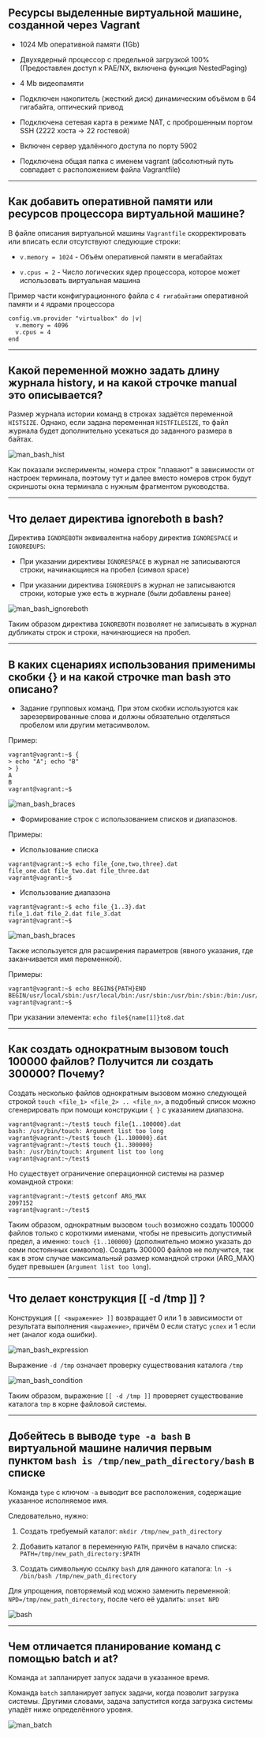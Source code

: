 ## Ресурсы выделенные виртуальной машине, созданной через Vagrant

- 1024 Mb оперативной памяти (1Gb)

- Двухядерный процессор с предельной загрузкой 100% (Предоставлен доступ к PAE/NX, включена функция NestedPaging)

- 4 Mb видеопамяти

- Подключен накопитель (жесткий диск) динамическим объёмом в 64 гигабайта, оптический привод

- Подключена сетевая карта в режиме NAT, с проброшенным портом SSH (2222 хоста -> 22 гостевой)

- Включен сервер удалённого доступа по порту 5902

- Подключена общая папка с именем vagrant (абсолютный путь совпадает с расположением файла Vagrantfile)

---

## Как добавить оперативной памяти или ресурсов процессора виртуальной машине?

В файле описания виртуальной машины `Vagrantfile` скорректировать или вписать если отсутствуют следующие строки:

- `v.memory = 1024` - Объём оперативной памяти в мегабайтах

- `v.cpus = 2` - Число логических ядер процессора, которое может использовать виртуальная машина

Пример части конфигурационного файла с `4 гигабайтами` оперативной памяти и `4` ядрами процессора

```
config.vm.provider "virtualbox" do |v|
  v.memory = 4096
  v.cpus = 4
end
```

---

## Какой переменной можно задать длину журнала history, и на какой строчке manual это описывается?

Размер журнала истории команд в строках задаётся переменной `HISTSIZE`.
Однако, если задана переменная `HISTFILESIZE`, то файл журнала будет дополнительно усекаться до заданного размера в байтах.

![man_bash_hist](img/man-hist.png)

Как показали эксперименты, номера строк "плавают" в зависимости от настроек терминала, поэтому тут и далее вместо номеров строк будут скриншоты окна терминала с нужным фрагментом руководства.

---

## Что делает директива ignoreboth в bash?

Директива `IGNOREBOTH` эквивалентна набору директив `IGNORESPACE` и `IGNOREDUPS`:

- При указании директивы `IGNORESPACE` в журнал не записываются строки, начинающиеся на пробел (символ space)

- При указании директива `IGNOREDUPS` в журнал не записываются строки, которые уже есть в журнале (были добавлены ранее)

![man_bash_ignoreboth](img/man-ignoreboth.png)

Таким образом директива `IGNOREBOTH` позволяет не записывать в журнал дубликаты строк и строки, начинающиеся на пробел.

---

## В каких сценариях использования применимы скобки {} и на какой строчке man bash это описано?

- Задание групповых команд. При этом скобки используются как зарезервированные слова и должны обязательно отделяться пробелом или другим метасимволом.

Пример:

```commandline
vagrant@vagrant:~$ {
> echo "A"; echo "B"
> }
A
B
vagrant@vagrant:~$
```

![man_bash_braces](img/man-braces1.png)

- Формирование строк с использованием списков и диапазонов.

Примеры:

- Использование списка

```commandline
vagrant@vagrant:~$ echo file_{one,two,three}.dat
file_one.dat file_two.dat file_three.dat
vagrant@vagrant:~$
```

- Использование диапазона

```commandline
vagrant@vagrant:~$ echo file_{1..3}.dat
file_1.dat file_2.dat file_3.dat
vagrant@vagrant:~$
```

![man_bash_braces](img/man-braces2.png)

Также используется для расширения параметров (явного указания, где заканчивается имя переменной).

Примеры:
```commandline
vagrant@vagrant:~$ echo BEGIN${PATH}END
BEGIN/usr/local/sbin:/usr/local/bin:/usr/sbin:/usr/bin:/sbin:/bin:/usr/games:/usr/local/games:/snap/binEND
vagrant@vagrant:~$
```
При указании элемента: `echo file${name[1]}to8.dat`

---

## Как создать однократным вызовом touch 100000 файлов? Получится ли создать 300000? Почему?

Создать несколько файлов однократным вызовом можно следующей строкой `touch <file_1> <file_2> .. <file_n>`, а подобный список можно сгенерировать при помощи конструкции `{ }` с указанием диапазона.

```commandline
vagrant@vagrant:~/test$ touch file{1..100000}.dat
bash: /usr/bin/touch: Argument list too long
vagrant@vagrant:~/test$ touch {1..100000}.dat
vagrant@vagrant:~/test$ touch {1..300000}
bash: /usr/bin/touch: Argument list too long
vagrant@vagrant:~/test$
```

Но существует ограничение операционной системы на размер командной строки:

```commandline
vagrant@vagrant:~/test$ getconf ARG_MAX
2097152
vagrant@vagrant:~/test$
```

Таким образом, однократным вызовом `touch` возможно создать 100000 файлов только с короткими именами, чтобы не превысить допустимый предел, а именно: `touch {1..100000}` (дополнительно можно указать до семи постоянных символов). 
Создать 300000 файлов не получится, так как в этом случае максимальный размер командной строки (ARG_MAX) будет превышен (`Argument list too long`).

---

## Что делает конструкция [[ -d /tmp ]] ?

Конструкция `[[ <выражение> ]]` возвращает 0 или 1 в зависимости от результата выполнения `<выражение>`, причём 0 если статус `успех` и 1 если нет (аналог кода ошибки).

![man_bash_expression](img/man-expression.png)

Выражение `-d /tmp` означает проверку существования каталога `/tmp`

![man_bash_condition](img/man-condition.png)

Таким образом, выражение `[[ -d /tmp ]]` проверяет существование каталога `tmp` в корне файловой системы.

---

## Добейтесь в выводе `type -a bash` в виртуальной машине наличия первым пунктом `bash is /tmp/new_path_directory/bash` в списке

Команда `type` с ключом `-a` выводит все расположения, содержащие указанное исполняемое имя.

Следовательно, нужно:

1. Создать требуемый каталог: `mkdir /tmp/new_path_directory`

1. Добавить каталог в переменную `PATH`, причём в начало списка: `PATH=/tmp/new_path_directory:$PATH`

1. Создать символьную ссылку `bash` для данного каталога: `ln -s /bin/bash /tmp/new_path_directory`

Для упрощения, повторяемый код можно заменить переменной: `NPD=/tmp/new_path_directory`, после чего её удалить: `unset NPD`

![bash](img/bash.png)

---

## Чем отличается планирование команд с помощью batch и at?

Команда `at` запланирует запуск задачи в указанное время.

Команда `batch` запланирует запуск задачи, когда позволит загрузка системы. Другими словами, задача запустится когда загрузка системы упадёт ниже определённого уровня.

![man_batch](img/man-batch.png)

